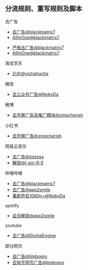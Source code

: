 
分流规则、重写规则及脚本
---
去广告
* [去广告@blackmatrix7](https://github.com/blackmatrix7/ios_rule_script/tree/master/rule/QuantumultX/Advertising)
* [AllInOne@blackmatrix7](https://github.com/blackmatrix7/ios_rule_script/tree/master/rewrite/QuantumultX/AllInOne)
>
* [严格去广告@blackmatrix7](https://github.com/blackmatrix7/ios_rule_script/tree/master/rewrite/QuantumultX/AdvertisingLite)
* [AllInOne@blackmatrix7](https://github.com/blackmatrix7/ios_rule_script/tree/master/rewrite/QuantumultX/AllInOne)
>
>
淘宝京东
* [比价@yichahucha](https://github.com/yichahucha/surge)
>
>
微信
* [去公众号广告@NobyDa](https://github.com/NobyDa/Script/blob/master/QuantumultX/File/Wechat.js)
>
>
微博
* [去开屏广告及推广模块@zmqcherish](https://github.com/zmqcherish/proxy-script/blob/main/cherish.conf#L34)
>
>
小红书
* [去开屏广告@zmqcherish](https://github.com/zmqcherish/proxy-script/blob/main/cherish.conf#L46)
>
>
网易云音乐
* [去广告@zqzess](https://github.com/zqzess/rule_for_quantumultX/blob/master/QuantumultX/rewrite/MyRewrite.conf#L208)
* [解锁@I-am-R-E](https://github.com/I-am-R-E/Functional-Store-Hub/tree/Master/NeteaseMusic/AgentNode)
>
>
哔哩哔哩
* [去广告@blackmatrix7](https://github.com/blackmatrix7/ios_rule_script/tree/master/script/bilibili)
* [去广告@app2smile](https://github.com/app2smile/rules/blob/master/module/bilibili-qx.conf)
* [番剧开启1080p+@NobyDa](https://github.com/zqzess/rule_for_quantumultX/blob/master/js/backup/bilifj.js)
>
>
spotify
* [会员解锁@app2smile](https://github.com/app2smile/rules/blob/master/js/spotify-proto.js)

youtube
* [去广告@DivineEngine](https://github.com/DivineEngine/Profiles/blob/master/Quantumult/Rewrite/Block/YouTubeAds.conf)
>
>
部分网页
* [去广告@limbopro](https://github.com/limbopro/Adblock4limbo/blob/main/Adblock4limbo.conf)
* [去知乎网页广告@limbopro](https://github.com/limbopro/Adblock4limbo/blob/main/Zhihu.conf)







